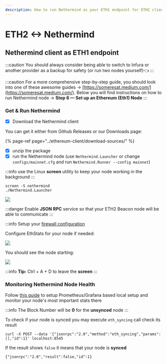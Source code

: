 ```yaml
---
description: How to run Nethermind as your ETH1 endpoint for ETH2 clients
---
```


# ETH2 &lt;-&gt; Nethermind

## Nethermind client as ETH1 endpoint

:::caution
You should always consider being able to switch to Infura or another provider as a backup for safety \(or run two nodes
yourself\)👈
:::

:::caution
For a more comprehensive step-by-step guide, you should look into one of these awesome guides
-&gt; [https://someresat.medium.com/](https://someresat.medium.com/). Below you will find instructions on how to run
Nethermind node -&gt; **Step 6 — Set up an Ethereum \(Eth1\) Node**
:::

### Get & Run Nethermind

* [x] Download the Nethermind client

You can get it either from Github Releases or our Downloads page:

{% page-ref page="../ethereum-client/download-sources/" %}

* [x] unzip the package
* [x] run the Nethermind node \(use `Nethermind.Launcher` or change `configs/mainnet.cfg` and
  run `Nethermind.Runner --config mainnet`\)

:::info
use the Linux **screen** utility to keep your node working in the background
:::

```text
screen -S nethermind
./Nethermind.Launcher
```

![](/img/image(20).png)

:::danger
Enable **JSON RPC** service so that your ETH2 Beacon node will be able to communicate
:::

:::info
Setup your [firewall configuration](../firewall-configuration.md)

Configure EthStats for your node if needed:

![](/img/image(3).png)

You should see the node starting:

![](/img/image(8).png)

:::info
**Tip:** Ctrl + A + D to leave the **screen**
:::

### Monitoring Nethermind Node Health

Follow [this guide](../../04-monitoring/metrics-explanation/setting-up-local-metrics-infrastracture.md) to setup
Prometheus/Grafana based local setup and monitor your node's most important stats there

[//]: # (TODO: get this image)

[//]: # (![]&#40;/img/image&#40;10&#41;.png&#41;)

:::info
The Block Number will be **0** for the **unsynced** node
:::

To check if your node is synced you may execute `eth_syncing` call check its result

```text
curl -X POST --data '{"jsonrpc":"2.0","method":"eth_syncing","params":[],"id":1}' localhost:8545
```

If the result shows `false` it means that your node is **synced**

```text
{"jsonrpc":"2.0","result":false,"id":1}
```



